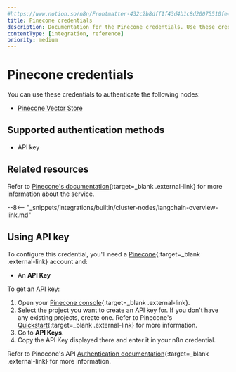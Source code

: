 ```yaml
---
#https://www.notion.so/n8n/Frontmatter-432c2b8dff1f43d4b1c8d20075510fe4
title: Pinecone credentials
description: Documentation for the Pinecone credentials. Use these credentials to authenticate Pinecone in n8n, a workflow automation platform.
contentType: [integration, reference]
priority: medium
---
```


# Pinecone credentials

You can use these credentials to authenticate the following nodes:

* [Pinecone Vector Store](/integrations/builtin/cluster-nodes/root-nodes/n8n-nodes-langchain.vectorstorepinecone.md)

## Supported authentication methods

- API key

## Related resources

Refer to [Pinecone's documentation](https://docs.pinecone.io/reference/api/introduction){:target=_blank .external-link} for more information about the service.

--8<-- "_snippets/integrations/builtin/cluster-nodes/langchain-overview-link.md"

## Using API key

To configure this credential, you'll need a [Pinecone](https://www.pinecone.io/){:target=_blank .external-link} account and:

- An **API Key**

To get an API key:

1. Open your [Pinecone console](https://app.pinecone.io/organizations/-/projects){:target=_blank .external-link}.
2. Select the project you want to create an API key for. If you don't have any existing projects, create one. Refer to Pinecone's [Quickstart](https://docs.pinecone.io/guides/get-started/quickstart){:target=_blank .external-link} for more information.
3. Go to **API Keys**.
4. Copy the API Key displayed there and enter it in your n8n credential.

Refer to Pinecone's API [Authentication documentation](https://docs.pinecone.io/guides/get-started/authentication){:target=_blank .external-link} for more information.
